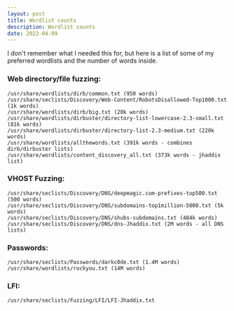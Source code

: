 ```yaml
---
layout: post
title: Wordlist counts
description: Wordlist counts
date: 2022-04-09
---
```


I don't remember what I needed this for, but here is a list of some of my preferred wordlists and the number of words inside.

### Web directory/file fuzzing:
```
/usr/share/wordlists/dirb/common.txt (950 words)
/usr/share/seclists/Discovery/Web-Content/RobotsDisallowed-Top1000.txt (1k words)
/usr/share/wordlists/dirb/big.txt (20k words)
/usr/share/wordlists/dirbuster/directory-list-lowercase-2.3-small.txt (81k words)
/usr/share/wordlists/dirbuster/directory-list-2.3-medium.txt (220k words)
/usr/share/wordlists/allthewords.txt (391k words - combines dirb/dirbuster lists)
/usr/share/wordlists/content_discovery_all.txt (373k words - jhaddix list)
```

### VHOST Fuzzing:
```
/usr/share/seclists/Discovery/DNS/deepmagic.com-prefixes-top500.txt (500 words)
/usr/share/seclists/Discovery/DNS/subdomains-top1million-5000.txt (5k words)
/usr/share/seclists/Discovery/DNS/shubs-subdomains.txt (484k words)
/usr/share/seclists/Discovery/DNS/dns-Jhaddix.txt (2M words - all DNS lists)
```

### Passwords:
```
/usr/share/seclists/Passwords/darkc0de.txt (1.4M words)
/usr/share/wordlists/rockyou.txt (14M words)
```

### LFI:
```
/usr/share/seclists/Fuzzing/LFI/LFI-Jhaddix.txt
```